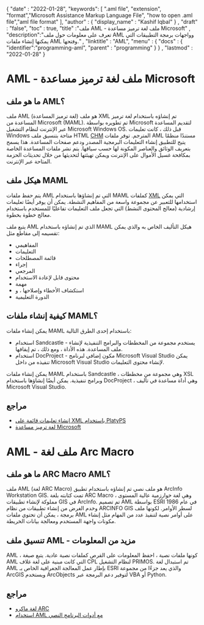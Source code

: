 
{
  "date" : "2022-01-28",
  "keywords": [ ".aml file", "extension", "format","Microsoft Assistance Markup Language File", "how to open .aml file","aml file format" ],
  "author" : {
    "display_name" : "Kashif Iqbal"
} ,
  "draft" : "false",
  "toc" : true,
  "title" :"ملف AML - ملف لغة ترميز مساعدة Microsoft" ,
  "description":"تعرف على معلومات حول ملف AML وواجهات برمجة التطبيقات التي يمكنها إنشاء ملفات AML وفتحها." ,
  "linktitle" : "AML",
  "menu" : {
    "docs" : {
      "identifier":"programming-aml",
      "parent" : "programming"
}
} ,
  "lastmod" : "2022-01-28"
}

# AML - ملف لغة ترميز مساعدة Microsoft

## ما هو ملف AML؟

ملف AML (لغة ترميز المساعدة) هو ملف XML تم إنشاؤه باستخدام لغة ترميز المساعدة من Microsoft (MAML). تم تطويره بواسطة Microsoft لتقديم المساعدة عبر الإنترنت لنظام التشغيل Microsoft Windows OS. قبل ذلك ، كانت تعليمات Windows متاحة بتنسيق ملف HTML [CHM](/ar/web/chm/) المترجم. توفر ملفات AML مستندًا منظمًا يتيح للتطبيق إنشاء التعليمات البرمجية المصدر ودعم صفحات المساعدة. هذا يسمح بتعريف الوثائق والعناصر المكونة لها حسب سياقها. يتم نشر ملفات المساعدة الخاصة بمكافحة غسيل الأموال على الإنترنت ويمكن تهيئتها لتحديثها من خلال تحديثات الحزمة المتاحة عبر الإنترنت.

## هيكل ملف MAML

يتم حفظ ملفات AML التي تم إنشاؤها باستخدام MAML كملفات [XML](/ar/web/xml/) التي يمكن استخدامها للتعبير عن مجموعة واسعة من المفاهيم النشطة. يمكن أن يوفر أيضًا تعليمات إرشادية (معالج المحتوى النشط) التي تجعل ملف التعليمات تفاعليًا للمستخدم باستخدام معالج خطوة بخطوة.

يتبع ملف AML الذي تم إنشاؤه باستخدام MAML هيكل التأليف الخاص به والذي يمكن تقسيمه إلى مقاطع مثل:

* المفاهيمي
* التعليمات
* قائمة المصطلحات
* إجراء
* المرجعي
* محتوى قابل لإعادة الاستخدام
* مهمة
* استكشاف الأخطاء وإصلاحها ، و
* الدورة التعليمية

## كيفية إنشاء ملفات MAML؟

يمكن إنشاء ملفات MAML باستخدام إحدى الطرق التالية:

* استخدام Sandcastle - يستخدم مجموعة من المخططات والبرامج التنفيذية لإنشاء ملف المساعدة. هذه الأداة ، ومع ذلك ، تم إيقافها.
* استخدام DocProject - مكون إضافي لبرنامج Microsoft Visual Studio يمكن تنفيذه من داخل Microsoft Visual Studio لإنشاء محتوى التعليمات.

يمكن إنشاء ملفات MAML باستخدام Sandcastle ، وهي مجموعة من مخططات XSL وبرامج تنفيذية. يمكن أيضًا إنشاؤها باستخدام DocProject ، وهي أداة مساعدة في تأليف Microsoft Visual Studio.

## مراجع

* [إنشاء تعليمات قائمة على XML باستخدام PlatyPS
](https://learn.microsoft.com/en-us/powershell/scripting/dev-cross-plat/create-help-using-platyps؟view=powershell-7.2)
* [لغة ترميز مساعدة Microsoft](https://en.wikipedia.org/wiki/Microsoft_Assistance_Markup_Language)

# AML - ملف لغة Arc Macro

## ما هو ملف ARC Macro AML؟

ملف AML (لغة ARC Macro) هو ملف نصي تم إنشاؤه باستخدام تطبيق ArcInfo Workstation GIS. تمت كتابته بلغة ARC Macro ، وهي لغة خوارزمية عالية المستوى مملوكة لإنشاء تطبيقات GIS في ArcInfo. تم تصميم AML بواسطة ESRI في عام 1986 وخدم الغرض من إنشاء تطبيقات من نظام ARCINFO GIS لسطر الأوامر. لكونها ملف برمجة ، يمكن أن تحتوي ملفات AML على أوامر نصية لتنفيذ عدد من المهام مثل إنشاء مكونات واجهة المستخدم ومعالجة بيانات الخريطة.

## تنسيق ملف AML - مزيد من المعلومات

AML ، كونها ملفات نصية ، احفظ المعلومات على القرص كملفات نصية عادية. يتبع صيغة AML التي كانت مبنية على لغة غلاف CPL لنظام التشغيل PRIMOS. تم استبدال لغة AML بإطار عمل المعالجة الجغرافية الخاص بـ ESRI والذي يعد جزءًا من مجموعة ArcGIS ويستخدم ArcObjects لتوفير دعم البرمجة عبر VBA أو Python.

## مراجع

* [لغة ماكرو ARC](https://en.wikipedia.org/wiki/ARC_Macro_Language)
* [استخدام AML مع أدوات البرنامج النصي](https://desktop.arcgis.com/en/arcmap/latest/analyze/creating-tools/using-amls-with-script-tools.htm)

